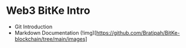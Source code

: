 # Web3 BitKe Intro
* Git Introduction
* Markdown Documentation
(!img)[https://github.com/Bratipah/BitKe-blockchain/tree/main/images]
